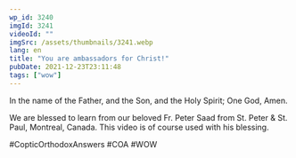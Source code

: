 ```yaml
---
wp_id: 3240
imgId: 3241
videoId: ""
imgSrc: /assets/thumbnails/3241.webp
lang: en
title: "You are ambassadors for Christ!"
pubDate: 2021-12-23T23:11:48
tags: ["wow"]
---
```


<p>In the name of the Father, and the Son, and the Holy Spirit; One God, Amen.</p>
<p>We are blessed to learn from our beloved Fr. Peter Saad from St. Peter &amp; St. Paul, Montreal, Canada. This video is of course used with his blessing.</p>
<p>#CopticOrthodoxAnswers​ #COA​ #WOW​</p>
